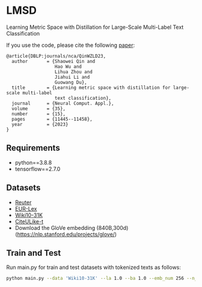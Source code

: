 # LMSD
Learning Metric Space with Distillation for Large-Scale Multi-Label Text Classification

If you use the code, please cite the following [paper](https://link.springer.com/article/10.1007/s00521-023-08308-3):

```
@article{DBLP:journals/nca/QinWZLD23,
  author       = {Shaowei Qin and
                  Hao Wu and
                  Lihua Zhou and
                  Jiahui Li and
                  Guowang Du},
  title        = {Learning metric space with distillation for large-scale multi-label
                  text classification},
  journal      = {Neural Comput. Appl.},
  volume       = {35},
  number       = {15},
  pages        = {11445--11458},
  year         = {2023}
}
```

## Requirements
* python==3.8.8
* tensorflow==2.7.0

## Datasets
* [Reuter](https://archive.ics.uci.edu/ml/datasets/Reuters-21578+Text+Categorization+Collection)
* [EUR-Lex](https://drive.google.com/open?id=1iPGbr5-z2LogtMFG1rwwekV_aTubvAb2)
* [Wiki10-31K](https://drive.google.com/open?id=1Tv4MHQzDWTUC9hRFihRhG8_jt1h0VhnR)
* [CiteULike-t](https://github.com/js05212/citeulike-t)
* Download the GloVe embedding (840B,300d)  (https://nlp.stanford.edu/projects/glove/)

## Train and Test
Run main.py for train and test datasets with tokenized texts as follows:
```bash
python main.py --data 'Wiki10-31K' --la 1.0 --ba 1.0 --emb_num 256 --n_negative 1000
```
